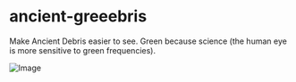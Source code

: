 # ancient-greeebris
Make Ancient Debris easier to see. Green because science (the human eye is more sensitive to green frequencies).

![Image](https://i.imgur.com/D57cfvK.png)
